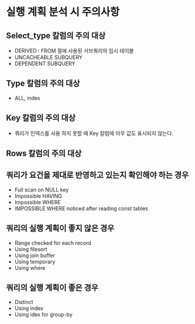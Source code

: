 # 실행 계획 분석 시 주의사항

## Select_type 칼럼의 주의 대상
- DERIVED : FROM 절에 사용된 서브쿼리의 임시 테이블
- UNCACHEABLE SUBQUERY
- DEPENDENT SUBQUERY

## Type 칼럼의 주의 대상
- ALL, index

## Key 칼럼의 주의 대상
- 쿼리가 인덱스를 사용 하지 못할 때 Key 칼럼에 아무 값도 표시되지 않는다.

## Rows 칼럼의 주의 대상

## 쿼리가 요건을 제대로 반영하고 있는지 확인해야 하는 경우
- Full scan on NULL key
- Impossible HAVING
- Impossible WHERE
- IMPOSSIBLE WHERE noticed after reading const tables

## 쿼리의 실행 계획이 좋지 않은 경우
- Range checked for each record
- Using filesort
- Using join buffer
- Using temporary
- Using where

## 쿼리의 실행 계획이 좋은 경우
- Distinct
- Using index
- Using idex for group-by